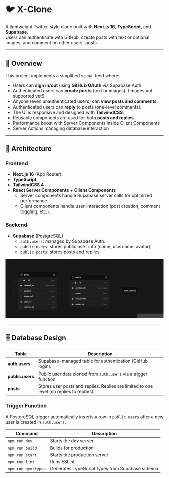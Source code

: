 # 🐦 X-Clone

A lightweight Twitter-style clone built with **Next.js 16**, **TypeScript**, and **Supabase**.  
Users can authenticate with GitHub, create posts with text or optional images, and comment on other users' posts.

---

## 📘 Overview

This project implements a simplified social feed where:

- Users can **sign in/out** using **GitHub OAuth** via Supabase Auth.
- Authenticated users can **create posts** (text or images). (Images not supported yet!)
- Anyone (even unauthenticated users) can **view posts and comments**.
- Authenticated users can **reply** to posts (one-level comments).
- The UI is responsive and designed with **TailwindCSS**.
- Reusable components are used for both **posts and replies**.
- Performance boost with Server Components inside Client Components
- Server Actions managing database interaction

---

## 🧱 Architecture

### Frontend

- **Next.js 16** (App Router)
- **TypeScript**
- **TailwindCSS 4**
- **React Server Components** + **Client Components**
  - Server components handle Supabase server calls for optimized performance.
  - Client components handle user interaction (post creation, comment toggling, etc.).

### Backend

- **Supabase** (PostgreSQL)
  - `auth.users`: managed by Supabase Auth.
  - `public.users`: stores public user info (name, username, avatar).
  - `public.posts`: stores posts and replies.

![Database Schema](./public/database-schema.png)

---

## 🗄️ Database Design

| Table            | Description                                                                              |
| ---------------- | ---------------------------------------------------------------------------------------- |
| **auth.users**   | Supabase-managed table for authentication (GitHub login).                                |
| **public.users** | Public user data cloned from `auth.users` via a trigger function.                        |
| **posts**        | Stores user posts and replies. Replies are limited to one level (no replies to replies). |

### Trigger Function

A PostgreSQL trigger automatically inserts a row in `public.users` after a new user is created in `auth.users`.

| Command             | Description                                     |
| ------------------- | ----------------------------------------------- |
| `npm run dev`       | Starts the dev server                           |
| `npm run build`     | Builds for production                           |
| `npm run start`     | Starts the production server                    |
| `npm run lint`      | Runs ESLint                                     |
| `npm run gen:types` | Generates TypeScript types from Supabase schema |
